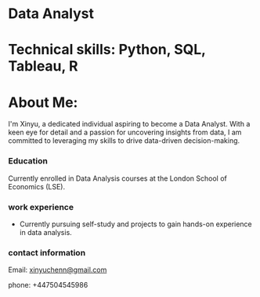 # Data Analyst 
# Technical skills: Python, SQL, Tableau, R
# About Me:
I'm Xinyu, a dedicated individual aspiring to become a Data Analyst. With a keen eye for detail and a passion for uncovering insights from data, I am committed to leveraging my skills to drive data-driven decision-making.

### Education 
Currently enrolled in Data Analysis courses at the London School of Economics (LSE).

### work experience
- Currently pursuing self-study and projects to gain hands-on experience in data analysis.

### contact information
Email: xinyuchenn@gmail.com

phone: +447504545986


